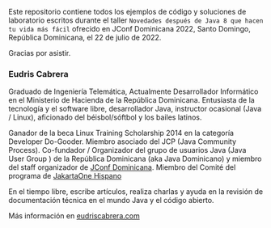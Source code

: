 Este repositorio contiene todos los ejemplos de código y soluciones de laboratorio escritos durante el taller  `Novedades después de Java 8 que hacen tu vida más fácil` ofrecido en JConf Dominicana 2022, Santo Domingo, República Dominicana, el 22 de julio de 2022.

Gracias por asistir.


### Eudris Cabrera

Graduado de Ingeniería Telemática, Actualmente Desarrollador Informático en el Ministerio de Hacienda de la República Dominicana. Entusiasta de la tecnología y el software libre, desarrollador Java, instructor ocasional (Java / Linux), aficionado del béisbol/sóftbol y los bailes latinos.

Ganador de la beca Linux Training Scholarship 2014 en la categoría Developer Do-Gooder. Miembro asociado del JCP (Java Community Process). Co-fundador / Organizador del grupo de usuarios Java (Java User Group ) de la República Dominicana (aka Java Dominicano) y miembro del staff organizador de [JConf Dominicana](https://jconfdominicana.org). Miembro del Comité del programa de [JakartaOne Hispano](https://jakartaone.org/2021/hispano/)

 En el tiempo libre, escribe artículos, realiza charlas y ayuda en la revisión de documentación técnica en el mundo Java y el código abierto.

 Más información en [eudriscabrera.com](eudriscabrera.com)
